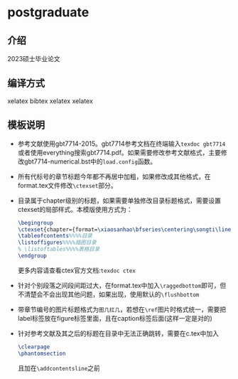 # postgraduate

## 介绍
2023硕士毕业论文

## 编译方式
xelatex
bibtex
xelatex
xelatex

## 模板说明

- 参考文献使用gbt7714-2015。gbt7714参考文档在终端输入`texdoc gbt7714`或者使用everything搜索gbt7714.pdf。如果需要修改参考文献格式，主要修改gbt7714-numerical.bst中的`load.config`函数。
- 所有代标号的章节标题今年都不再居中加粗，如果修改成其他格式，在format.tex文件修改`\ctexset`部分。
- 目录属于chapter级别的标题，如果需要单独修改目录标题格式，需要设置ctexset的局部样式。本模版使用方式为：
    ```tex
    \begingroup
    \ctexset{chapter={format=\xiaosanhao\bfseries\centering\songti\linespread{1.5}}}
    \tableofcontents%%%%目录
    \listoffigures%%%%插图目录
    % \listoftables%%%%表格目录
    \endgroup
    ```
    更多内容请查看ctex官方文档:`texdoc ctex`

- 针对个别段落之间段间距过大，在format.tex中加入`\raggedbottom`即可，但不清楚会不会出现其他问题，如果出现，使用默认的`\flushbottom`
- 带章节编号的图片标题格式为`图几扛几`，若想在`\ref`图片时格式统一，需要把label标签放在figure标签里面，且在caption标签后面(这样一定是对的)
- 针对参考文献及其之后的标题在目录中无法正确跳转，需要在c.tex中加入
    ```tex
    \clearpage
    \phantomsection
    ```
    且加在`\addcontentsline`之前
